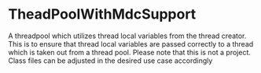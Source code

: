 # TheadPoolWithMdcSupport
A threadpool which utilizes thread local variables from the thread creator. This is to ensure that thread local variables are passed correctly to a thread which is taken out from a thread pool. Please note that this is not a project. Class files can be adjusted in the desired use case accordingly
